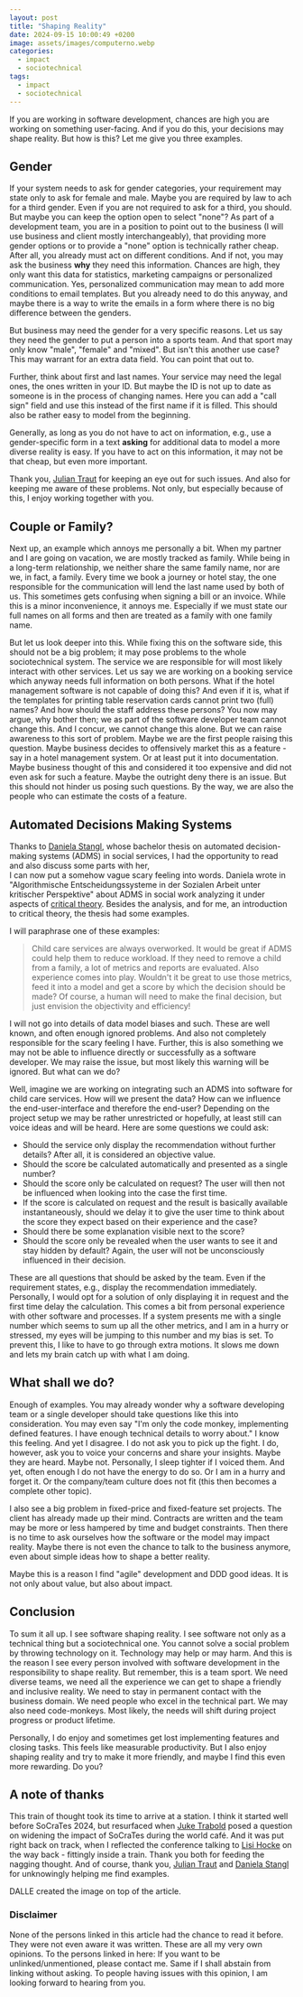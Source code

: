 ```yaml
---
layout: post
title: "Shaping Reality"
date: 2024-09-15 10:00:49 +0200
image: assets/images/computerno.webp
categories:
  - impact
  - sociotechnical
tags:
  - impact
  - sociotechnical  
---
```


If you are working in software development, chances are high you are working on something user-facing. And if you do this, your decisions may shape reality.
But how is this? Let me give you three examples.

## Gender

If your system needs to ask for gender categories, your requirement may state only to ask for female and male. Maybe you are required by law to ach for a third gender. 
Even if you are not required to ask for a third, you should. But maybe you can keep the option open to select "none"? 
As part of a development team, you are in a position to point out to the business (I will use business and client mostly interchangeably), that providing more gender options or to provide a "none" option is technically rather cheap.
After all, you already must act on different conditions. And if not, you may ask the business **why** they need this information. Chances are high, they only want this data
for statistics, marketing campaigns or personalized communication. Yes, personalized communication may mean to add more conditions to email templates. But you already need to do this anyway, 
and maybe there is a way to write the emails in a form where there is no big difference between the genders.

But business may need the gender for a very specific reasons. Let us say they need the gender to put a person into a sports team. And that sport may only know "male", "female" and "mixed". But isn't 
this another use case? This may warrant for an extra data field. You can point that out to.

Further, think about first and last names. Your service may need the legal ones, the ones written in your ID. But maybe the ID is not up to date as someone is in the process of changing names.
Here you can add a "call sign" field and use this instead of the first name if it is filled. This should also be rather easy to model from the beginning.

Generally, as long as you do not have to act on information, e.g., use a gender-specific form in a text **asking** for additional data to model a more diverse reality is easy. If you have to act
on this information, it may not be that cheap, but even more important.

Thank you, [Julian Traut](https://www.linkedin.com/in/julian-traut-13b91a211/) for keeping an eye out for such issues. And also for keeping me aware of these problems. Not only, but especially because of this, I enjoy working together with you.

## Couple or Family?

Next up, an example which annoys me personally a bit. When my partner and I are going on vacation, we are mostly tracked as family.
While being in a long-term relationship, we neither share the same family name, nor are we, in fact, a family. Every time we book
a journey or hotel stay, the one responsible for the communication will lend the last name used by both of us. This sometimes
gets confusing when signing a bill or an invoice.
While this is a minor inconvenience, it annoys me. Especially if we must state our full names on all forms and then are treated
as a family with one family name.

But let us look deeper into this. While fixing this on the software side, this should not be a big problem; it may pose problems to the
whole sociotechnical system. The service we are responsible for will most likely interact with other services. Let us say we are working
on a booking service which anyway needs full information on both persons. What if the hotel management software is not capable of doing this?
And even if it is, what if the templates for printing table reservation cards cannot print two (full) names? And how should the staff address these
persons? You now may argue, why bother then; we as part of the software developer team cannot change this. And I concur, we cannot change this alone.
But we can raise awareness to this sort of problem. Maybe we are the first people raising this question. Maybe business decides to offensively 
market this as a feature - say in a hotel management system. Or at least put it into documentation. Maybe business thought of this and considered it too expensive and did not even ask for such a feature. 
Maybe the outright deny there is an issue. But this should not hinder us posing such questions. By the way, we are also the people who can estimate the costs of a feature.

## Automated Decisions Making Systems

Thanks to [Daniela Stangl](https://www.linkedin.com/in/daniela-stangl/), whose bachelor thesis on automated decision-making systems (ADMS) in social services, I had the opportunity to read and also discuss some parts with her,  
I can now put a somehow vague scary feeling into words. Daniela wrote in "Algorithmische Entscheidungssysteme in der Sozialen Arbeit unter kritischer Perspektive" about ADMS in social
work analyzing it under aspects of [critical theory](https://en.wikipedia.org/wiki/Critical_theory). Besides the analysis, and for me, an introduction to critical theory, the thesis
had some examples.

I will paraphrase one of these examples:

> Child care services are always overworked. It would be great if ADMS could help them to reduce workload.
> If they need to remove a child from a family, a lot of metrics and reports are evaluated. Also experience
> comes into play. Wouldn't it be great to use those metrics, feed it into a model and get a score by which 
> the decision should be made? Of course, a human will need to make the final decision, but just envision the
> objectivity and efficiency!

I will not go into details of data model biases and such. These are well known, and often enough ignored problems. And also 
not completely responsible for the scary feeling I have. Further, this is also something we may not be able to influence directly or
successfully as a software developer. We may raise the issue, but most likely this warning will be ignored. But what can we do?

Well, imagine we are working on integrating such an ADMS into software for child care services. How will we present the data? 
How can we influence the end-user-interface and therefore the end-user? Depending on the project setup we may be rather unrestricted or hopefully, at least
still can voice ideas and will be heard. Here are some questions we could ask:

* Should the service only display the recommendation without further details? After all, it is considered an objective value.
* Should the score be calculated automatically and presented as a single number?
* Should the score only be calculated on request? The user will then not be influenced when looking into the case the first time.
* If the score is calculated on request and the result is basically available instantaneously, should we delay it to give the user time to think about the score they expect based on their experience and the case?
* Should there be some explanation visible next to the score?
* Should the score only be revealed when the user wants to see it and stay hidden by default? Again, the user will not be unconsciously influenced in their decision.

These are all questions that should be asked by the team. Even if the requirement states, e.g., display the recommendation immediately.
Personally, I would opt for a solution of only displaying it in request and the first time delay the calculation. This comes a bit from personal
experience with other software and processes. If a system presents me with a single number which seems to sum up all the other metrics, and I am in a hurry or stressed, my eyes will be
jumping to this number and my bias is set. To prevent this, I like to have to go through extra motions. It slows me down and lets my brain catch up with what I am doing.

## What shall we do?

Enough of examples. You may already wonder why a software developing team or a single developer should take questions
like this into consideration. You may even say "I'm only the code monkey, implementing defined features. I have enough 
technical details to worry about." I know this feeling. And yet I disagree. I do not ask you to pick up the fight. I do, however,
ask you to voice your concerns and share your insights. Maybe they are heard. Maybe not. Personally, I sleep tighter if I voiced them. And yet, often enough
I do not have the energy to do so. Or I am in a hurry and forget it. Or the company/team culture does not fit (this then becomes a complete other topic).

I also see a big problem in fixed-price and fixed-feature set projects. The client has already made up their mind. Contracts are written and the team
may be more or less hampered by time and budget constraints. Then there is no time to ask ourselves how the software or the model may impact reality. Maybe there is not
even the chance to talk to the business anymore, even about simple ideas how to shape a better reality.

Maybe this is a reason I find "agile" development and DDD good ideas. It is not only about value, but also about impact. 

## Conclusion

To sum it all up. I see software shaping reality. I see software not only as a technical thing but a sociotechnical one. You cannot
solve a social problem by throwing technology on it. Technology may help or may harm. And this is the reason I see every person
involved with software development in the responsibility to shape reality. But remember, this is a team sport. We need diverse teams, we need all
the experience we can get to shape a friendly and inclusive reality. We need to stay in permanent contact with the business domain. We need people
who excel in the technical part. We may also need code-monkeys. Most likely, the needs will shift during project progress or product lifetime.

Personally, I do enjoy and sometimes get lost implementing features and closing tasks. This feels like measurable productivity. But I also enjoy
shaping reality and try to make it more friendly, and maybe I find this even more rewarding. Do you?


## A note of thanks

This train of thought took its time to arrive at a station. I think it started well before SoCraTes 2024, but resurfaced when [Juke Trabold](https://www.linkedin.com/in/juke/)
posed a question on widening the impact of SoCraTes during the world café. And it was put right back on track, when I reflected the conference 
talking to [Lisi Hocke](https://www.linkedin.com/in/lisihocke/) on the way back - fittingly inside a train. Thank you both for feeding the nagging thought. And of course, 
thank you, [Julian Traut](https://www.linkedin.com/in/julian-traut-13b91a211/) and [Daniela Stangl](https://www.linkedin.com/in/daniela-stangl/) for unknowingly helping me
find examples.

DALLE created the image on top of the article.

### Disclaimer

None of the persons linked in this article had the chance to read it before. They were not even aware it was written. These are all
my very own opinions. To the persons linked in here: If you want to be unlinked/unmentioned, please contact me. Same if I shall abstain
 from linking without asking. To people having issues with this opinion, I am looking forward to hearing from you. 
